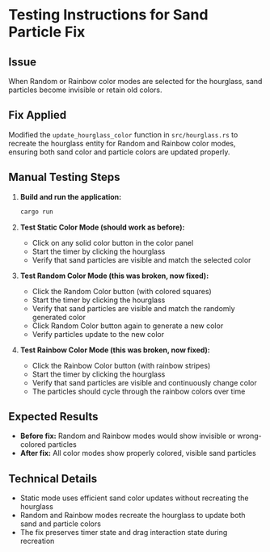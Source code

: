# Testing Instructions for Sand Particle Fix

## Issue
When Random or Rainbow color modes are selected for the hourglass, sand particles become invisible or retain old colors.

## Fix Applied
Modified the `update_hourglass_color` function in `src/hourglass.rs` to recreate the hourglass entity for Random and Rainbow color modes, ensuring both sand color and particle colors are updated properly.

## Manual Testing Steps

1. **Build and run the application:**
   ```bash
   cargo run
   ```

2. **Test Static Color Mode (should work as before):**
   - Click on any solid color button in the color panel
   - Start the timer by clicking the hourglass
   - Verify that sand particles are visible and match the selected color

3. **Test Random Color Mode (this was broken, now fixed):**
   - Click the Random Color button (with colored squares)
   - Start the timer by clicking the hourglass
   - Verify that sand particles are visible and match the randomly generated color
   - Click Random Color button again to generate a new color
   - Verify particles update to the new color

4. **Test Rainbow Color Mode (this was broken, now fixed):**
   - Click the Rainbow Color button (with rainbow stripes)
   - Start the timer by clicking the hourglass
   - Verify that sand particles are visible and continuously change color
   - The particles should cycle through the rainbow colors over time

## Expected Results
- **Before fix:** Random and Rainbow modes would show invisible or wrong-colored particles
- **After fix:** All color modes show properly colored, visible sand particles

## Technical Details
- Static mode uses efficient sand color updates without recreating the hourglass
- Random and Rainbow modes recreate the hourglass to update both sand and particle colors
- The fix preserves timer state and drag interaction state during recreation